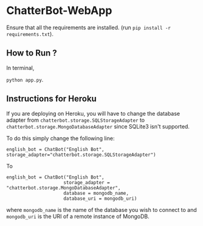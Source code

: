 # ChatterBot-WebApp

Ensure that all the requirements are installed. (run `pip install -r requirements.txt`).

## How to Run ?

In terminal,
 
 `python app.py`.

## Instructions for Heroku

If you are deploying on Heroku, you will have to change the database adapter from `chatterbot.storage.SQLStorageAdapter` to `chatterbot.storage.MongoDatabaseAdapter` since SQLite3 isn't supported. 

To do this simply change the following line:

`english_bot = ChatBot("English Bot", storage_adapter="chatterbot.storage.SQLStorageAdapter")`

To 

```
english_bot = ChatBot("English Bot", 
                     storage_adapter = "chatterbot.storage.MongoDatabaseAdapter",
                     database = mongodb_name,
                     database_uri = mongodb_uri)
```

where `mongodb_name` is the name of the database you wish to connect to and `mongodb_uri` is the URI of a remote instance of MongoDB.
